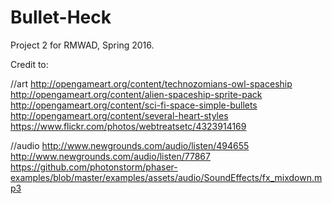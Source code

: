 # Bullet-Heck

Project 2 for RMWAD, Spring 2016.

Credit to:

//art
http://opengameart.org/content/technozomians-owl-spaceship
http://opengameart.org/content/alien-spaceship-sprite-pack
http://opengameart.org/content/sci-fi-space-simple-bullets
http://opengameart.org/content/several-heart-styles
https://www.flickr.com/photos/webtreatsetc/4323914169

//audio
http://www.newgrounds.com/audio/listen/494655
http://www.newgrounds.com/audio/listen/77867
https://github.com/photonstorm/phaser-examples/blob/master/examples/assets/audio/SoundEffects/fx_mixdown.mp3

